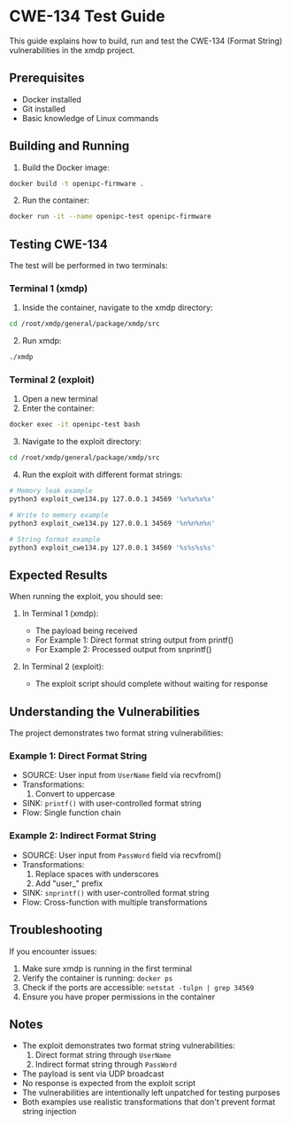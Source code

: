 # CWE-134 Test Guide

This guide explains how to build, run and test the CWE-134 (Format String) vulnerabilities in the xmdp project.

## Prerequisites

- Docker installed
- Git installed
- Basic knowledge of Linux commands

## Building and Running

1. Build the Docker image:
```bash
docker build -t openipc-firmware .
```

2. Run the container:
```bash
docker run -it --name openipc-test openipc-firmware
```

## Testing CWE-134

The test will be performed in two terminals:

### Terminal 1 (xmdp)
1. Inside the container, navigate to the xmdp directory:
```bash
cd /root/xmdp/general/package/xmdp/src
```

2. Run xmdp:
```bash
./xmdp
```

### Terminal 2 (exploit)
1. Open a new terminal
2. Enter the container:
```bash
docker exec -it openipc-test bash
```

3. Navigate to the exploit directory:
```bash
cd /root/xmdp/general/package/xmdp/src
```

4. Run the exploit with different format strings:
```bash
# Memory leak example
python3 exploit_cwe134.py 127.0.0.1 34569 '%x%x%x%x'

# Write to memory example
python3 exploit_cwe134.py 127.0.0.1 34569 '%n%n%n%n'

# String format example
python3 exploit_cwe134.py 127.0.0.1 34569 '%s%s%s%s'
```

## Expected Results

When running the exploit, you should see:

1. In Terminal 1 (xmdp):
   - The payload being received
   - For Example 1: Direct format string output from printf()
   - For Example 2: Processed output from snprintf()

2. In Terminal 2 (exploit):
   - The exploit script should complete without waiting for response

## Understanding the Vulnerabilities

The project demonstrates two format string vulnerabilities:

### Example 1: Direct Format String
- SOURCE: User input from `UserName` field via recvfrom()
- Transformations:
  1. Convert to uppercase
- SINK: `printf()` with user-controlled format string
- Flow: Single function chain

### Example 2: Indirect Format String
- SOURCE: User input from `PassWord` field via recvfrom()
- Transformations:
  1. Replace spaces with underscores
  2. Add "user_" prefix
- SINK: `snprintf()` with user-controlled format string
- Flow: Cross-function with multiple transformations

## Troubleshooting

If you encounter issues:

1. Make sure xmdp is running in the first terminal
2. Verify the container is running: `docker ps`
3. Check if the ports are accessible: `netstat -tulpn | grep 34569`
4. Ensure you have proper permissions in the container

## Notes

- The exploit demonstrates two format string vulnerabilities:
  1. Direct format string through `UserName`
  2. Indirect format string through `PassWord`
- The payload is sent via UDP broadcast
- No response is expected from the exploit script
- The vulnerabilities are intentionally left unpatched for testing purposes
- Both examples use realistic transformations that don't prevent format string injection 